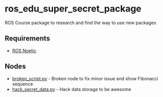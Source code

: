 # ros_edu_super_secret_package

ROS Course package to research and find the way to use new packages

## Requirements

- [ROS Noetic](http://wiki.ros.org/noetic)

## Nodes

- [broken_script.py](scripts/broken_script.py) - Broken node to fix minor issue and show Fibonacci sequence
- [hack_secret_data.py](scripts/hack_secret_data.py) - Hack data storage to be awesome
